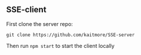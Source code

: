 ## SSE-client

First clone the server repo:

`git clone https://github.com/kaitmore/SSE-server`

Then run `npm start` to start the client locally
